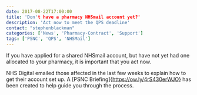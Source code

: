 ```yaml
---
date: 2017-08-22T17:00:00
title: 'Don't have a pharmacy NHSmail account yet?'
description: 'Act now to meet the QPS deadline'
contact: "stephenblackman"
categories: ['News', 'Pharmacy-Contract', 'Support']
tags: ['PSNC', 'QPS', 'NHSMail']
---
```


If you have applied for a shared NHSmail account, but have not yet had one allocated to your pharmacy, 
it is important that you act now. 

NHS Digital emailed those affected in the last few weeks to explain how to get 
their account set up. A [PSNC Briefing]{https://ow.ly/4rS430erWJO} has been created to help guide you through the process.
